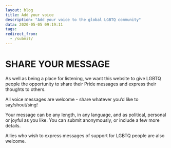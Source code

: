 ```yaml
---
layout: blog
title: Add your voice
description: "Add your voice to the global LGBTQ community"
data: 2020-05-05 09:19:11
tags: 
redirect_from:
  - /submit/
---
```


# SHARE YOUR MESSAGE

As well as being a place for listening, we want this website to give LGBTQ people the opportunity to share their Pride messages and express their thoughts to others. 

All voice messages are welcome - share whatever you’d like to say/shout/sing! 

Your message can be any length, in any language, and as political, personal or joyful as you like. You can submit anonymously, or include a few more details.

Allies who wish to express messages of support for LGBTQ people are also welcome.


<script type="text/javascript" src="https://form.jotform.com/jsform/201356271318046"></script>
